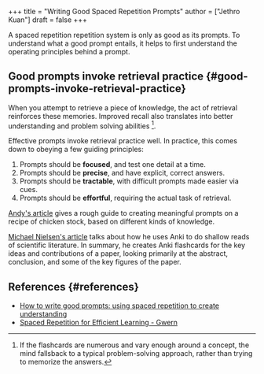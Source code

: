 +++
title = "Writing Good Spaced Repetition Prompts"
author = ["Jethro Kuan"]
draft = false
+++

A spaced repetition repetition system is only as good as its prompts. To
understand what a good prompt entails, it helps to first understand the
operating principles behind a prompt.


## Good prompts invoke retrieval practice {#good-prompts-invoke-retrieval-practice}

When you attempt to retrieve a piece of knowledge, the act of retrieval
reinforces these memories. Improved recall also translates into better
understanding and problem solving abilities&nbsp;[^fn:1].

Effective prompts invoke retrieval practice well. In practice, this comes down
to obeying a few guiding principles:

1.  Prompts should be **focused**, and test one detail at a time.
2.  Prompts should be **precise**, and have explicit, correct answers.
3.  Prompts should be **tractable**, with difficult prompts made easier via cues.
4.  Prompts should be **effortful**, requiring the actual task of retrieval.

[Andy's article](https://andymatuschak.org/prompts/) gives a rough guide to creating meaningful prompts on a recipe of
chicken stock, based on different kinds of knowledge.

[Michael Nielsen's article](http://augmentingcognition.com/ltm.html) talks about how he uses Anki to do shallow reads of
scientific literature. In summary, he creates Anki flashcards for the key ideas
and contributions of a paper, looking primarily at the abstract, conclusion, and
some of the key figures of the paper.


## References {#references}

-   [How to write good prompts: using spaced repetition to create understanding](https://andymatuschak.org/prompts/)
-   [Spaced Repetition for Efficient Learning - Gwern](https://www.gwern.net/Spaced-repetition)

[^fn:1]: If the flashcards are numerous and vary enough around a concept, the mind fallsback to a typical problem-solving approach, rather than trying to memorize the answers.